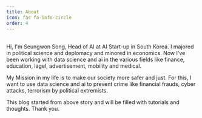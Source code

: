 ```yaml
---
title: About
icon: fas fa-info-circle
order: 4
---
```


<br>
Hi, I'm Seungwon Song, Head of AI at AI Start-up in South Korea. I majored in political science and deplomacy and minored in economics. Now I've been working with data science and ai in the various fields like finance, education, lagel, advertisement, mobility and medical.

My Mission in my life is to make our society more safer and just. For this, I want to use data science and ai to prevent crime like financial frauds, cyber attacks, terrorism by political extremists.

This blog started from above story and will be filled with tutorials and thoughts. Thank you.
